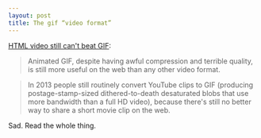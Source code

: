 ```yaml
---
layout: post
title: The gif “video format”
---
```


[HTML video still can't beat GIF](http://pornel.net/beat-gif-manifesto):

> Animated GIF, despite having awful compression and terrible quality, is still more useful on the web than any other video format.

> In 2013 people still routinely convert YouTube clips to GIF (producing postage-stamp-sized dithered-to-death desaturated blobs that use more bandwidth than a full HD video), because there's still no better way to share a short movie clip on the web.

Sad. Read the whole thing.
